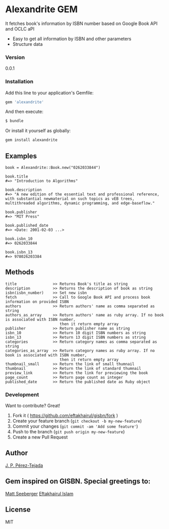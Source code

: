 # Alexandrite GEM

It fetches book's information by ISBN number based on Google Book API and OCLC aPI

  - Easy to get all information by ISBN and other parameters
  - Structure data

### Version
0.0.1


### Installation

Add this line to your application's Gemfile:

```ruby
gem 'alexandrite'
```

And then execute:

```sh
$ bundle
```

Or install it yourself as globally:

```sh
gem install alexandrite
```


## Examples
    book = Alexandrite::Book.new("0262033844")

    book.title
    #=> "Introduction to Algorithms"

    book.description
    #=> "A new edition of the essential text and professional reference, with substantial newmaterial on such topics as vEB trees, multithreaded algorithms, dynamic programming, and edge-baseflow."

    book.publisher
    #=> "MIT Press"

    book.published_date
    #=> <Date: 2001-02-03 ...>

    book.isbn_10
    #=> 0262033844

    book.isbn_13
    #=> 978026203384



## Methods
    title                >> Returns Book's title as string
    description          >> Returns the description of book as string
    isbn(isbn_number)    >> Set new isbn
    fetch                >> Call to Google Book API and process book information on provided ISBN
    authors              >> Return authors' name as comma separated as string
    authors_as_array     >> Return authors' name as ruby array. If no book is associated with ISBN number,
                            then it return empty array
    publisher            >> Return publisher name as string
    isbn_10              >> Return 10 digit ISBN numbers as string
    isbn_13              >> Return 13 digit ISBN numbers as string
    categories           >> Return category names as comma separated as string
    categories_as_array  >> Return category names as ruby array. If no book is associated with ISBN number,
                            then it return empty array
    thumbnail_small      >> Return the link of small thumnail
    thumbnail            >> Return the link of standard thumnail
    preview_link         >> Return the link for previewing the book
    page_count           >> Return page count as integer
    published_date       >> Return the published date as Ruby object


### Development

Want to contribute? Great!

1. Fork it ( https://github.com/eftakhairul/gisbn/fork )
2. Create your feature branch (`git checkout -b my-new-feature`)
3. Commit your changes (`git commit -am 'Add some feature'`)
4. Push to the branch (`git push origin my-new-feature`)
5. Create a new Pull Request


Author
-----------
[J. P. Pérez-Tejada](https://mx.linkedin.com/in/juanpaulopereztejada)

Gem inspired on GISBN. Special greetings to:
-----------
[Matt Seeberger](https://github.com/thebeardedgeek)
[Eftakhairul Islam](https://eftakhairul.com)

License
----
MIT




